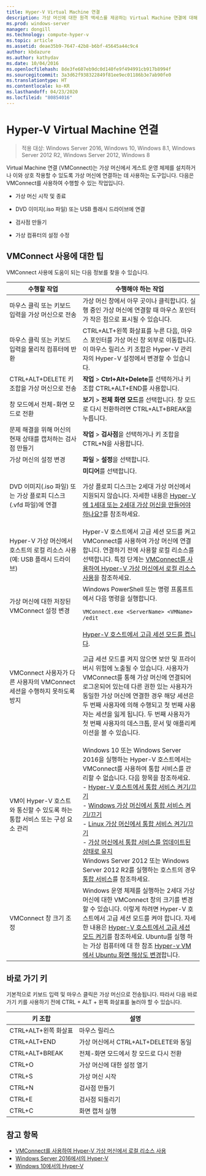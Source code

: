 ```yaml
---
title: Hyper-V Virtual Machine 연결
description: 가상 머신에 대한 원격 액세스를 제공하는 Virtual Machine 연결에 대해 설명합니다. 일반 작업을 수행하는 방법에 대한 세부 정보를 포함합니다. 예를 들어, 가상 머신에 Ctrl-Alt-Delete를 보냅니다.
ms.prod: windows-server
manager: dongill
ms.technology: compute-hyper-v
ms.topic: article
ms.assetid: deae35b9-7647-42b8-b6bf-45645a44c9c4
author: kbdazure
ms.author: kathydav
ms.date: 10/04/2016
ms.openlocfilehash: 8de3fe607eb9dc0d140fe9f494991cb917b8994f
ms.sourcegitcommit: 3a3d62f938322849f81ee9ec01186b3e7ab90fe0
ms.translationtype: HT
ms.contentlocale: ko-KR
ms.lasthandoff: 04/23/2020
ms.locfileid: "80854016"
---
```

# <a name="hyper-v-virtual-machine-connection"></a>Hyper-V Virtual Machine 연결

>적용 대상: Windows Server 2016, Windows 10, Windows 8.1, Windows Server 2012 R2, Windows Server 2012, Windows 8

Virtual Machine 연결 \(VMConnect\)는 가상 머신에서 게스트 운영 체제를 설치하거나 이와 상호 작용할 수 있도록 가상 머신에 연결하는 데 사용하는 도구입니다. 다음은 VMConnect를 사용하여 수행할 수 있는 작업입니다.  
  
-   가상 머신 시작 및 종료  
  
-   DVD 이미지\(.iso 파일\) 또는 USB 플래시 드라이브에 연결  
  
-   검사점 만들기  
  
-   가상 컴퓨터의 설정 수정  
    
## <a name="tips-for-using-vmconnect"></a>VMConnect 사용에 대한 팁  
VMConnect 사용에 도움이 되는 다음 정보를 찾을 수 있습니다.  
  
|수행할 작업|수행해야 하는 작업|  
|---------------|------------|  
|마우스 클릭 또는 키보드 입력을 가상 머신으로 전송|가상 머신 창에서 아무 곳이나 클릭합니다. 실행 중인 가상 머신에 연결할 때 마우스 포인터가 작은 점으로 표시될 수 있습니다.|  
|마우스 클릭 또는 키보드 입력을 물리적 컴퓨터에 반환|CTRL\+ALT\+왼쪽 화살표를 누른 다음, 마우스 포인터를 가상 머신 창 외부로 이동합니다. 이 마우스 릴리스 키 조합은 Hyper\-V 관리자의 Hyper\-V 설정에서 변경할 수 있습니다.|  
|CTRL\+ALT\+DELETE 키 조합을 가상 머신으로 전송|**작업** > **Ctrl\+Alt\+Delete**를 선택하거나 키 조합 CTRL\+ALT\+END를 사용합니다.|  
|창 모드에서 전체\-화면 모드로 전환|**보기** > **전체 화면 모드**를 선택합니다. 창 모드로 다시 전환하려면 CTRL\+ALT\+BREAK을 누릅니다.|  
|문제 해결을 위해 머신의 현재 상태를 캡처하는 검사점 만들기|**작업** > **검사점**을 선택하거나 키 조합을 CTRL\+N을 사용합니다.|  
|가상 머신의 설정 변경|**파일** > **설정**을 선택합니다.|  
|DVD 이미지\(.iso 파일\) 또는 가상 플로피 디스크\(.vfd 파일\)에 연결|**미디어**를 선택합니다.<p>가상 플로피 디스크는 2세대 가상 머신에서 지원되지 않습니다. 자세한 내용은 [Hyper-V에 1세대 또는 2세대 가상 머신을 만들어야 하나요?](../plan/Should-I-create-a-generation-1-or-2-virtual-machine-in-Hyper-V.md)를 참조하세요.|  
|Hyper\-V 가상 머신에서 호스트의 로컬 리소스 사용(예: USB 플래시 드라이브)|Hyper-V 호스트에서 고급 세션 모드를 켜고 VMConnect를 사용하여 가상 머신에 연결합니다. 연결하기 전에 사용할 로컬 리소스를 선택합니다. 특정 단계는 [VMConnect를 사용하여 Hyper\-V 가상 머신에서 로컬 리소스 사용](Use-local-resources-on-Hyper-V-virtual-machine-with-VMConnect.md)을 참조하세요.|  
|가상 머신에 대한 저장된 VMConnect 설정 변경|Windows PowerShell 또는 명령 프롬프트에서 다음 명령을 실행합니다.<p>`VMConnect.exe <ServerName> <VMName> /edit`|  
|VMConnect 사용자가 다른 사용자의 VMConnect 세션을 수행하지 못하도록 방지|[Hyper-V 호스트에서 고급 세션 모드를 켭니다](Use-local-resources-on-Hyper-V-virtual-machine-with-VMConnect.md#turn-on-enhanced-session-mode-on-a-hyper-v-host).<p>고급 세션 모드를 켜지 않으면 보안 및 프라이버시 위험에 노출될 수 있습니다. 사용자가 VMConnect를 통해 가상 머신에 연결되어 로그온되어 있는데 다른 권한 있는 사용자가 동일한 가상 머신에 연결한 경우 해당 세션은 두 번째 사용자에 의해 수행되고 첫 번째 사용자는 세션을 잃게 됩니다. 두 번째 사용자가 첫 번째 사용자의 데스크톱, 문서 및 애플리케이션을 볼 수 있습니다.|
|VM이 Hyper-V 호스트와 통신할 수 있도록 하는 통합 서비스 또는 구성 요소 관리| Windows 10 또는 Windows Server 2016을 실행하는 Hyper-V 호스트에서는 VMConnect를 사용하여 통합 서비스를 관리할 수 없습니다. 다음 항목을 참조하세요. <br />- [Hyper-V 호스트에서 통합 서비스 켜기/끄기](https://msdn.microsoft.com/virtualization/hyperv_on_windows/user_guide/managing_ics) <br />- [Windows 가상 머신에서 통합 서비스 켜기/끄기](https://msdn.microsoft.com/virtualization/hyperv_on_windows/user_guide/managing_ics#manage-integration-services-from-guest-os-windows)<br />- [Linux 가상 머신에서 통합 서비스 켜기/끄기](https://msdn.microsoft.com/virtualization/hyperv_on_windows/user_guide/managing_ics#manage-integration-services-from-guest-os-linux) <br />- [가상 머신에서 통합 서비스를 업데이트된 상태로 유지](https://msdn.microsoft.com/virtualization/hyperv_on_windows/user_guide/managing_ics#integration-service-maintenance)  <br />Windows Server 2012 또는 Windows Server 2012 R2를 실행하는 호스트의 경우 [통합 서비스](https://technet.microsoft.com/library/dn798297(v=ws.11).aspx)를 참조하세요.|
|VMConnect 창 크기 조정|Windows 운영 체제를 실행하는 2세대 가상 머신에 대한 VMConnect 창의 크기를 변경할 수 있습니다. 이렇게 하려면 Hyper-V 호스트에서 고급 세션 모드를 켜야 합니다. 자세한 내용은 [Hyper-V 호스트에서 고급 세션 모드 켜기](Use-local-resources-on-Hyper-V-virtual-machine-with-VMConnect.md#turn-on-enhanced-session-mode-on-a-hyper-v-host)를 참조하세요. Ubuntu를 실행 하는 가상 컴퓨터에 대 한 참조 [Hyper-v VM에서 Ubuntu 화면 해상도 변경](https://blogs.msdn.microsoft.com/virtual_pc_guy/2014/09/19/changing-ubuntu-screen-resolution-in-a-hyper-v-vm/)합니다.|


## <a name="keyboard-shortcuts"></a>바로 가기 키  
기본적으로 키보드 입력 및 마우스 클릭은 가상 머신으로 전송됩니다. 따라서 다음 바로 가기 키를 사용하기 전에 CTRL + ALT + 왼쪽 화살표를 눌러야 할 수 있습니다. 

|키 조합|설명|  
|-------------------|---------------|  
|CTRL\+ALT\+왼쪽 화살표|마우스 릴리스|  
|CTRL\+ALT\+END|가상 머신에서 CTRL\+ALT\+DELETE와 동일|  
|CTRL\+ALT\+BREAK|전체\-화면 모드에서 창 모드로 다시 전환|  
|CTRL\+O|가상 머신에 대한 설정 열기|  
|CTRL\+S|가상 머신 시작|  
|CTRL\+N|검사점 만들기|  
|CTRL\+E|검사점 되돌리기|  
|CTRL\+C|화면 캡처 실행|  

## <a name="see-also"></a>참고 항목  
-   [VMConnect를 사용하여 Hyper-V 가상 머신에서 로컬 리소스 사용](Use-local-resources-on-Hyper-V-virtual-machine-with-VMConnect.md)  
-   [Windows Server 2016에서의 Hyper-V](../Hyper-V-on-Windows-Server.md)  
-   [Windows 10에서의 Hyper-V](https://msdn.microsoft.com/virtualization/hyperv_on_windows/windows_welcome)  
  
  

